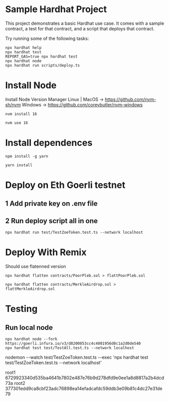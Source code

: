 # Sample Hardhat Project

This project demonstrates a basic Hardhat use case. It comes with a sample contract, a test for that contract, and a script that deploys that contract.

Try running some of the following tasks:

```shell
npx hardhat help
npx hardhat test
REPORT_GAS=true npx hardhat test
npx hardhat node
npx hardhat run scripts/deploy.ts
```

# Install Node
Install Node Version Manager 
Linux | MacOS -> https://github.com/nvm-sh/nvm
Windows -> https://github.com/coreybutler/nvm-windows

```
nvm install 16
```
```
nvm use 16
```

# Install dependences
```
npm install -g yarn
```

```
yarn install
```

# Deploy on Eth Goerli testnet
## 1 Add private key on .env file
## 2 Run deploy script all in one
```
npx hardhat run test/TestZoeToken.test.ts --network localhost
```

# Deploy With Remix
Should use flatenned version
```
npx hardhat flatten contracts/PoorPleb.sol > flattPoorPleb.sol
```
```
npx hardhat flatten contracts/MerkleAirdrop.sol > flattMerkleAirdrop.sol
```

# Testing
## Run local node
```
npx hardhat node --fork https://goerli.infura.io/v3/d8200853cc4c4001956d0c1a2d0de540
npx hardhat test test/TestAll.test.ts --network localhost
```

nodemon --watch test/TestZoeToken.test.ts --exec 'npx hardhat test test/TestZoeToken.test.ts --network localhost'

root1 6729923340d535ba4641b7802e487e76b9d278dfd9e0ee1a8d8817a2b4dcd73a
root2 377301edd9ca8cbf23adc76898ea14efadcafdc59ddb3e09b81c4dc27e31de79